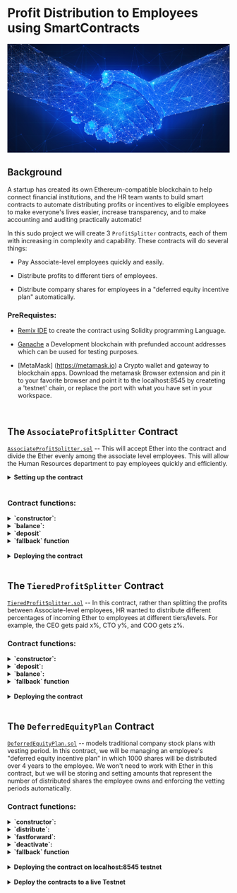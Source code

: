 # Profit Distribution to Employees using SmartContracts


![contract](Images/smart_contract.png)

## Background

A startup has created its own Ethereum-compatible blockchain to help connect financial institutions, and the HR team wants to build smart contracts to automate distributing profits or incentives to eligible employees to make everyone's lives easier, increase transparency, and to make accounting and auditing practically automatic!

In this sudo project we will create 3 `ProfitSplitter` contracts, each of them with increasing in complexity and capability. These contracts will do several things:

* Pay Associate-level employees quickly and easily.

* Distribute profits to different tiers of employees.

* Distribute company shares for employees in a "deferred equity incentive plan" automatically.


### PreRequistes:

* [Remix IDE](https://remix.ethereum.org) to create the contract using Solidity programming Language.

* [Ganache](https://www.trufflesuite.com/ganache) a Development blockchain with prefunded account addresses which can be uused for testing purposes. 

* [MetaMask] (https://metamask.io) a Crypto wallet and gateway to blockchain apps. Download the metamask Browser extension and pin it to your favorite browser and point it to the localhost:8545 by createting a 'testnet' chain, or replace the port with what you have set in your workspace.

<br>


## The `AssociateProfitSplitter` Contract

[`AssociateProfitSplitter.sol`](AssociateProfitSplitter.sol) -- This will accept Ether into the contract and divide the Ether evenly among the associate level employees. This will allow the Human Resources department to pay employees quickly and efficiently.

<details><summary>  <b> Setting up the contract </b></summary>

- Using the following `public` variables, We will setup the contract between the HR Team and the employees or the benificiaries to whom we want to distribute the incentives or profits.  

  - `employee_one` -- The `address` of the first employee. Make sure to set this to `payable`.

  - `employee_two` -- Another `address payable` that represents the second employee.

  - `employee_three` -- The third `address payable` that represents the third employee.

  - `owner` -- the owner of the contract or the HR department address that deposits the ether to the employees. defaulted to msg.sender in the contract contructor function.

</details> <br>

### Contract functions: 

<details><summary> <b> 
`constructor`: </b> </summary>

Initializes the contract with and presets the employee addresses to equal the parameter values. This will allow us to avoid hardcoding the employee addresses.:

- params:

  -  `address payable _one`

  - `address payable _two`

  - `address payable _three`

</details>

<details><summary> <b> 
`balance`: </b> </summary>

  - This function returns the contract's current balance. Since the contract   is set to distribute Ether or profits to the beneficiaries without hodling any balance within the contract, this function always return `0`. if there are any balances left after distribution due to the fractional remainder, the balance is sent back to the depositor or the sender, in this case the HR Department. 

  - functon is declared as `public view` as it does not modify the contract state or the memory, but can read from them.

  - params : none. reads the address(this) to fetch the contract balance
  - returns: contract balance ensuring no ether is withheld in the contract

</details>

<details><summary> <b> 
`deposit` </b> </summary>

  - This function is defined as  `public payable` as it transfers the funds/ether to the beneficiaries. We enforce this fuunction to ensure only the owner can call the function using the require condition.

  - function performs the following steps:

    - Sets a `uint amount` to equal `msg.value / 3;` in order to calculate the split value of the Ether.

    - for each of the employee listed in the contract, this function transfers the `amount` calcuated by previous step.

    - Since `uint` only contains positive whole numbers, and Solidity does not fully support float/decimals, we must deal with a potential remainder at the end of this function since `amount` will discard the remainder during division.

    - We may either have `1` or `2` wei leftover, so transfer the `msg.value - amount * 3` back to `msg.sender`. This will re-multiply the `amount` by 3, then subtract it from the `msg.value` to account for any leftover wei, and send it back to Human Resources.

  -  params: none. reads the global vairables msg.sender and owner to verify only owner is able to deposit
  -  returns: none. calls the `balance` function internally to update the contract balance 

</details>

<details><summary> <b> 
`fallback` function </b> </summary>
  
  - fallback function declared as `external payable`, calls the `deposit` function from within it. This will ensure that the logic in `deposit` executes if Ether is sent directly to the contract. This is important to prevent Ether from being locked in the contract since we don't have a `withdraw` function in this use-case.

  - params: none
  - returns: none. calls deposit function to capture the ether sent directly to the contract

</details>

<br>
<details><summary> <b> 
Deploying the contract </b> </summary>

- In the `Deploy` tab in Remix, deploy the contract to local Ganache chain by connecting to `Injected Web3` and ensuring MetaMask is pointed to `localhost:8545`.

 - Prior to deploying, fill in the constructor parameters with designated `employee` addresses.

- Test the `deposit` function by sending various values. Keep an eye on the `employee` balances as you send different amounts of Ether to the contract and ensure the logic is executing properly.

- <table> <tr> <td>
- deploy the contract by entering the employee addresses
![Deploy Profitsplitter](Images/deploy_profitsplitter.PNG) </td> <td>

- enter the amount to be distributed in the 'value' field and select the denomination (wei, gwei, fenney or Ether)
![Transact Profitsplitter](Images/transact_profitsplitter.PNG) </td> </tr>

<tr> <td>

![Deposit Profitsplitter](Images/deposit_profitsplitter.PNG) </td> <td>
![confirmation](Images/confirmation.PNG) </td> </tr>

</table>

</details>

<br>

## The `TieredProfitSplitter` Contract

[`TieredProfitSplitter.sol`](TieredProfitSplitter.sol)  -- In this contract, rather than splitting the profits between Associate-level employees, HR wanted to distribute different percentages of incoming Ether to employees at different tiers/levels. For example, the CEO gets paid x%, CTO y%, and COO gets z%.


### Contract functions: 

<details><summary> <b> 
`constructor`: </b> </summary>

Initializes the contract with  predefined employee addresses and the %age share to equal the parameter values. This will allow us to avoid hardcoding the employee addresses anad the %share distribution. These values are set in stone at the time of contract creation and will remain the same through the contract life. 

- params:

  -  `address payable ceo`

  - `address payable cto`

  - `address payable coo`

  - `uint ceo_share`

  - `uint cto_share`

  - `uint coo_share`


</details>

<details><summary> <b> 
`deposit`: </b> </summary>


- This function is defined as  `public payable` as it transfers the funds/ether to the beneficiaries. We enforce this fuunction to ensure only the owner can call the function using the require condition.

- function performs the following steps:

  - Calculates the number of points/units by dividing `msg.value` by `100` representing a percentage of the value to be shared. For example, `points * 60` will output a number that is ~60% of the `msg.value`.

  - For each employee, calculates the amount to be sent using `amount` to equal the number of `points` multiplied by the percentage (say, 60 for 60%).

  - After calculating the `amount` for the first employee, adds the `amount` to the `total` to keep a running total of how much of the `msg.value` are distributed so far.

  - Transfers the `amount` to `employee_one` and Repeats the steps for each employee, setting the `amount` to equal the `points` multiplied by their given percentage.

  - Sends the remainder to the employee with the highest percentage by subtracting `total` from `msg.value`, and sending that to an employee.

</details>

</details>

<details><summary> <b> 
`balance`: </b> </summary>

  - This function returns the contract's current balance. Since the contract   is set to distribute Ether or profits to the beneficiaries without hodling any balance within the contract, this function always return `0`. if there are any balances left after distribution due to the fractional remainder, the balance is sent back to the depositor or the sender, in this case the HR Department. 

  - functon is declared as `public view` as it does not modify the contract state or the memory, but can read from them.

  - params : none. reads the address(this) to fetch the contract balance
  - returns: contract balance ensuring no ether is withheld in the contract

</details>

  <details><summary> <b> 
`fallback` function </b> </summary>
  
  - fallback function declared as `external payable`, calls the `deposit` function from within it. This will ensure that the logic in `deposit` executes if Ether is sent directly to the contract. This is important to prevent Ether from being locked in the contract since we don't have a `withdraw` function in this use-case.

  - params: none
  - returns: none. calls deposit function to capture the ether sent directly to the contract

</details>
<br>

<details><summary> <b> 
Deploying the contract </b> </summary>

- In the `Deploy` tab in Remix, deploy the contract to local Ganache chain by connecting to `Injected Web3` and ensuring MetaMask is pointed to `localhost:8545`.

 - Prior to deploying, fill in the constructor parameters with designated `employee` addresses and %age share to be distributed to each of these employees.

- Test the `deposit` function by sending various values. Keep an eye on the `employee` balances as you send different amounts of Ether to the contract and ensure the logic is executing properly.

- <table> <tr> <td>
- contract compilation
![Compile Tieredsplitter](Images/compile_tieredsplitter.PNG) </td> <td>

- deploy the contract by entering the addresses and %share for each tier
![Deploy Tieredsplitter](Images/deploy_tieredsplitter.PNG) </td> </tr>

<tr> <td>

- initiate the transaction
![Transact Tieredsplitter](Images/transact_tieredsplitter.PNG) </td> <td>

![confirmation](Images/deposit_tieredsplitter.PNG) </td> </tr>

</table>

</details>

<br>

## The `DeferredEquityPlan` Contract

[`DeferredEquityPlan.sol`](DeferredEquityPlan.sol) -- models traditional company stock plans with vesting period. In this contract, we will be managing an employee's "deferred equity incentive plan" in which 1000 shares will be distributed over 4 years to the employee. We won't need to work with Ether in this contract, but we will be storing and setting amounts that represent the number of distributed shares the employee owns and enforcing the vetting periods automatically.

### Contract functions: 

<details><summary> <b> 
`constructor`: </b> </summary>

- Human Resources will be set up as the owner of the contract in the constructor as the `msg.sender`, since HR will be deploying the contract.

- sets the contract initialization variables: 

  - bool `active` = true -- indicating the contract is active. This will enable to set the flag to inactive should either HR or the employee decides to exit of the contract.
  
  - sets the `total_shares` to `1000` - this is total number of shares to be distributed in 4 years

  - `annual_distribution` to `250`. This equates to a 4 year vesting period for the `total_shares`, as `250` will be distributed per year. Since it is expensive (gas estimate) to calculate this in Solidity, we can simply set these values manually. 

  - The `uint start_time = now;` line permanently stores the contract's start date. We'll use this to calculate the vested shares later. 
  
  - `unlock_time` to equal `now` plus `365 days`. --increments each distribution period.

  * `distributed_shares` will track how many vested shares the employee has claimed and was distributed. By default, this is `0`.

</details>
<details><summary> <b> 
`distribute`: </b> </summary>

- This function requires a few conditions to be met before the vested shares are distributed, enforced using `require` statements
  - Require that `unlock_time` is less than or equal to `now`.

  - Require that `distributed_shares` is less than the `total_shares` the employee was set for.

  - Requires only the `owner` (HR) or the `employee` to be able to access this function

- Every time the amount is distributed the account is locked for another 365 days (`unlock_time` += 365 days) in line with the vesting period. After the `require` statements, add `365 days` to the `unlock_time`. 

- The new value for `distributed_shares` is calculated using number of years have passed since `start_time` multiplied by `annual_distributions`.

- finally it checks that in case the employee does not cash out until 5+ years after the contract start, the contract does not reward more than the `total_shares` agreed upon in the contract.

</details>

<details><summary> <b> 
`fastforward`: </b> </summary>

- In order to test the timelock (vesting period) functionality, a new variable called `uint fakenow = now;` is defined in the contract variable declaration section, which is used replacing `now` in every other instance of `now`. 

- `fastforward` function manipulates `fakenow` during testing by allowing us to move the time forward.

- note that evertime we use the `fastforward` function, a transaction is initiated charging the gas for the compute time and power used to calculate the `fakenow` time.  

    ```solidity
    function fastforward() public {
        fakenow += 200 days;
    }
    ```
</details>
<details><summary> <b> 
`deactivate`: </b> </summary>

- This function deactivates the contract in case either the employee or the HR wants to terminate for any reason such as employee resignation etc., 

- Can be only be accessed or deactivated by HR or the employee. enforced via `requires` statement.

- once deactivated, the contract `active` flag is set to `false` and can never be reset back to true.


</details>

<details><summary> <b> 
`fallback` function </b> </summary>
  
  - fallback function declared as `external payable`, calls the `deposit` function from within it. This will ensure that the logic in `deposit` executes if Ether is sent directly to the contract. This is important to prevent Ether from being locked in the contract since we don't have a `withdraw` function in this use-case.

  - params: none
  - returns: none. calls deposit function to capture the ether sent directly to the contract
</details>
<br>
<details><summary> <b> 
Deploying the contract on localhost:8545 testnet </b> </summary>

- In the `Deploy` tab in Remix, deploy the contract to local Ganache chain by connecting to `Injected Web3` and ensuring MetaMask is pointed to `localhost:8545`.

 - Prior to deploying, fill in the constructor parameters with designated `employee` addresses and %age share to be distributed to each of these employees.

 - Test the `deposit` function by sending various values. Keep an eye on the `employee` balances as you send different amounts of Ether to the contract and ensure the logic is executing properly.

- <table> <tr> <td>
- compile the contract
![Compile Deferredequity](Images/compile_deferredequity.PNG) </td> <td>

- deploy the contract by entering the employee address
![Deploy Deferredequity](Images/deploy_deferredequity.PNG) </td> </tr>

<tr> <td>

![Deployed Deferredequity](Images/deployed_deferredequity.PNG) </td> <td> 
- Account is locked for 365 days. Use fastforward function to move the time forward by 365 days to be able to test.
<br>
![Account Locked](Images/account_locked.PNG) </td> </tr>

<tr> <td>

- invoke fastforward two times (200 + 200 days) so the unlock period is less than fakenow and confirm the gas estimate
![fastforward](Images/fastforward.PNG) </td> <td>

-  distribute the equity and confirm the gas
![Distribute Equity](Images/distribute_equity.PNG) </td> </tr>

<tr> <td>

![confirmation](Images/confirmation.PNG) </td> <td>

- check the distributed amount
![Distributed Equity](Images/distributed_shares.PNG) </td> </tr>
</table>

</details>
<br>
<details><summary> <b> 
Deploy the contracts to a live Testnet</b> </summary>

- Point MetaMask to the Kovan or Ropsten network. Ensure you have test Ether on this network. If you dont have test ether you can use [!Ropsten faucet](https://faucet.ropsten.be/) to request ether.

- After switching MetaMask to Ropsten, deploy the contracts the same way it was deployed on localhost:8545 or local testnet and copy/keep a note of their deployed addresses. Ensure the Injected web3 is selected and 'Ropsten (3) network' is displayed below the environment field. The transactions will also be in your MetaMask history, and on the blockchain permanently to explore later. 

- you can verify the transaction on [!Etherscan](https://ropsten.etherscan.io/) by searching the transactions based on the address used in our contract.

- <table> <tr> <td>
- Point Metamask to Ropsten Test Network
![Point Metamast to Ropsten](Images/metamask_ropsten.PNG) </td> <td>

- Deploy the contract on Ropsten Testnetwork
![Ropsten testnet Deploy](Images/ropsten_deploy.PNG) </td> </tr>

<tr> <td>
- try distributing the equity before the unlock period/vested period

![Distribute Equity](Images/distribution_gas.PNG) </td> <td> 
- Account is locked for 365 days. Use fastforward function to move the time forward by 365 days to be able to test.
<br>
![Account Locked](Images/account_locked_ropsten.PNG) </td> </tr>

<tr> <td>

- invoke fastforward two times (200 + 200 days) so the unlock period is less than fakenow and confirm the gas estimate
![fastforward](Images/fastforward_ropsten.PNG) </td> <td>

![fastforward](Images/fastforward_ropsten_2.PNG) </td> </tr>


<tr> <td>

-  distribute the equity and confirm the gas

![Distribute Equity](Images/distribution_gas.PNG) </td> </tr>

<tr> <td>

- check the distributed shares before the transaction
![Distributed Equity balance](Images/distributed_shares_ropsten.PNG) </td> 

<td>

![confirmation](Images/ropsten_confirmation.PNG) </td> <td>

- check the distributed shares after the transaction
![Distributed Equity balance](Images/distributed_shares_ropsten_2.PNG) </td> </tr>

<tr> <td>

- check the HR account Balance on metamask after the transaction and the transaction history
![HR account balance](Images/account_balance.PNG) </td> <td>

- check the Transaction history on Ropsten Etherscan using HR account address. 

![Etherscan Transactions](Images/tx_etherscan.PNG) </td> <td>



</table>

</details>

